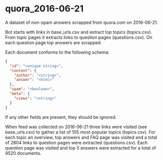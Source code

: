 # quora_2016-06-21

A dataset of non-spam answers scrapped from quora.com on 2016-06-21.

Bot starts with links in base_urls.csv and extract top topics (topics.csv).
From topic pages it extracts links to question pages (questions.csv).
On each question page top answers are scrapped.

Each document conforms to the following schema:

```json
{
  "id": "<unique string>",
  "content": {
    "author": "<string>",
    "answer": "<html>"
  },
  "spam": "<boolean>",
  "meta": {
    "views": "<string>"
  }
}
```

If any other fields are present, they should be ignored.

When feed was collected on 2016-06-21 three links were visited (see base_urls.csv)
to gather a list of 105 most popular topics (topics.csv).
For each topic an overview, top answers and FAQ page was visited and a total of 2804
links to question pages were extracted (questions.csv).
Each question page was visited and top 5 answers were extracted for a total of 9520
documents.
